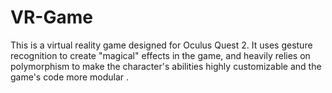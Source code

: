 # VR-Game
This is a virtual reality game designed for Oculus Quest 2. It uses gesture recognition to create "magical" effects in the game, and heavily relies on polymorphism to make the character's abilities highly customizable and the game's code more modular . 
